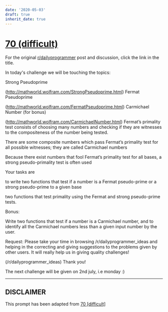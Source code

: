 ```yaml
---
date: '2020-05-03'
draft: true
inherit_date: true
---
```


# [70 (difficult)](https://www.reddit.com/r/dailyprogrammer/comments/vsv47/6292012_challenge_70_difficult/)

For the original [r/dailyprogrammer](https://www.reddit.com/r/dailyprogrammer/) post and discussion, click the link in the title.

In today's challenge we will be touching the topics:

Strong Pseudoprime

(http://mathworld.wolfram.com/StrongPseudoprime.html)
Fermat Pseudoprime

(http://mathworld.wolfram.com/FermatPseudoprime.html)
Carmichael Number (for bonus)

(http://mathworld.wolfram.com/CarmichaelNumber.html)
Fermat’s primality test consists of choosing many numbers and checking if they are witnesses to the compositeness of the number being tested.

There are some composite numbers which pass Fermat’s primality test for all possible witnesses; they are called Carmichael numbers

Because there exist numbers that fool Fermat’s primality test for all bases, a strong pseudo-primality test is often used

Your tasks are 

to write two functions that test if a number is a Fermat pseudo-prime or a strong pseudo-prime to a given base

two functions that test primality using the Fermat and strong pseudo-prime tests.

Bonus: 

Write two functions that test if a number is a Carmichael number, and to identify all the Carmichael numbers less than a given input number by the user.

Request: Please take your time in browsing /r/dailyprogrammer_ideas and helping in the correcting and giving suggestions to the problems given by other users. It will really help us in giving quality challenges!

(/r/dailyprogrammer_ideas)
Thank you!

The next challenge will be given on 2nd july, i.e monday :)


----
## **DISCLAIMER**
This prompt has been adapted from [70 [difficult]](https://www.reddit.com/r/dailyprogrammer/comments/vsv47/6292012_challenge_70_difficult/
)
